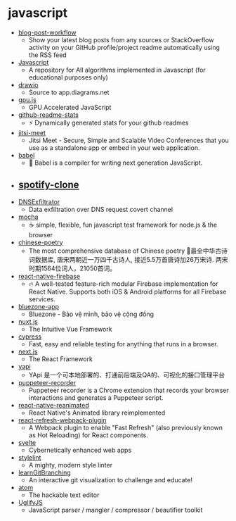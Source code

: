 # javascript
- [blog-post-workflow](https://github.com/gautamkrishnar/blog-post-workflow)
  - Show your latest blog posts from any sources or StackOverflow activity on your GitHub profile/project readme automatically using the RSS feed
- [Javascript](https://github.com/TheAlgorithms/Javascript)
  - A repository for All algorithms implemented in Javascript (for educational purposes only)
- [drawio](https://github.com/jgraph/drawio)
  - Source to app.diagrams.net
- [gpu.js](https://github.com/gpujs/gpu.js)
  - GPU Accelerated JavaScript
- [github-readme-stats](https://github.com/anuraghazra/github-readme-stats)
  - ⚡ Dynamically generated stats for your github readmes
- [jitsi-meet](https://github.com/jitsi/jitsi-meet)
  - Jitsi Meet - Secure, Simple and Scalable Video Conferences that you use as a standalone app or embed in your web application.
- [babel](https://github.com/babel/babel)
  - 🐠 Babel is a compiler for writing next generation JavaScript.
- [spotify-clone](https://github.com/CleverProgrammers/spotify-clone)
  - 
- [DNSExfiltrator](https://github.com/Arno0x/DNSExfiltrator)
  - Data exfiltration over DNS request covert channel
- [mocha](https://github.com/mochajs/mocha)
  - ☕️ simple, flexible, fun javascript test framework for node.js & the browser
- [chinese-poetry](https://github.com/chinese-poetry/chinese-poetry)
  - The most comprehensive database of Chinese poetry 🧶最全中华古诗词数据库, 唐宋两朝近一万四千古诗人, 接近5.5万首唐诗加26万宋诗. 两宋时期1564位词人，21050首词。
- [react-native-firebase](https://github.com/invertase/react-native-firebase)
  - 🔥 A well-tested feature-rich modular Firebase implementation for React Native. Supports both iOS & Android platforms for all Firebase services.
- [bluezone-app](https://github.com/BluezoneGlobal/bluezone-app)
  - Bluezone - Bảo vệ mình, bảo vệ cộng đồng
- [nuxt.js](https://github.com/nuxt/nuxt.js)
  - The Intuitive Vue Framework
- [cypress](https://github.com/cypress-io/cypress)
  - Fast, easy and reliable testing for anything that runs in a browser.
- [next.js](https://github.com/vercel/next.js)
  - The React Framework
- [yapi](https://github.com/YMFE/yapi)
  - YApi 是一个可本地部署的、打通前后端及QA的、可视化的接口管理平台
- [puppeteer-recorder](https://github.com/checkly/puppeteer-recorder)
  - Puppeteer recorder is a Chrome extension that records your browser interactions and generates a Puppeteer script.
- [react-native-reanimated](https://github.com/software-mansion/react-native-reanimated)
  - React Native's Animated library reimplemented
- [react-refresh-webpack-plugin](https://github.com/pmmmwh/react-refresh-webpack-plugin)
  - A Webpack plugin to enable "Fast Refresh" (also previously known as Hot Reloading) for React components.
- [svelte](https://github.com/sveltejs/svelte)
  - Cybernetically enhanced web apps
- [stylelint](https://github.com/stylelint/stylelint)
  - A mighty, modern style linter
- [learnGitBranching](https://github.com/pcottle/learnGitBranching)
  - An interactive git visualization to challenge and educate!
- [atom](https://github.com/atom/atom)
  - The hackable text editor
- [UglifyJS](https://github.com/mishoo/UglifyJS)
  - JavaScript parser / mangler / compressor / beautifier toolkit
